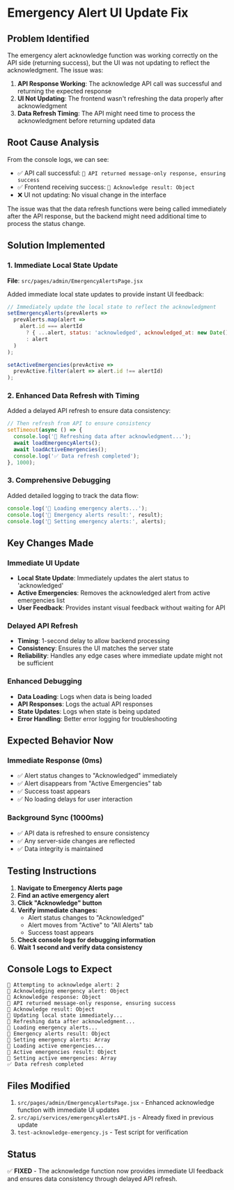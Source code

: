 # Emergency Alert UI Update Fix

## Problem Identified
The emergency alert acknowledge function was working correctly on the API side (returning success), but the UI was not updating to reflect the acknowledgment. The issue was:

1. **API Response Working**: The acknowledge API call was successful and returning the expected response
2. **UI Not Updating**: The frontend wasn't refreshing the data properly after acknowledgment
3. **Data Refresh Timing**: The API might need time to process the acknowledgment before returning updated data

## Root Cause Analysis
From the console logs, we can see:
- ✅ API call successful: `🚨 API returned message-only response, ensuring success`
- ✅ Frontend receiving success: `🚨 Acknowledge result: Object`
- ❌ UI not updating: No visual change in the interface

The issue was that the data refresh functions were being called immediately after the API response, but the backend might need additional time to process the status change.

## Solution Implemented

### 1. Immediate Local State Update
**File**: `src/pages/admin/EmergencyAlertsPage.jsx`

Added immediate local state updates to provide instant UI feedback:

```javascript
// Immediately update the local state to reflect the acknowledgment
setEmergencyAlerts(prevAlerts =>
  prevAlerts.map(alert =>
    alert.id === alertId
      ? { ...alert, status: 'acknowledged', acknowledged_at: new Date().toISOString() }
      : alert
  )
);

setActiveEmergencies(prevActive =>
  prevActive.filter(alert => alert.id !== alertId)
);
```

### 2. Enhanced Data Refresh with Timing
Added a delayed API refresh to ensure data consistency:

```javascript
// Then refresh from API to ensure consistency
setTimeout(async () => {
  console.log('🔄 Refreshing data after acknowledgment...');
  await loadEmergencyAlerts();
  await loadActiveEmergencies();
  console.log('✅ Data refresh completed');
}, 1000);
```

### 3. Comprehensive Debugging
Added detailed logging to track the data flow:

```javascript
console.log('🔄 Loading emergency alerts...');
console.log('🔄 Emergency alerts result:', result);
console.log('🔄 Setting emergency alerts:', alerts);
```

## Key Changes Made

### Immediate UI Update
- **Local State Update**: Immediately updates the alert status to 'acknowledged'
- **Active Emergencies**: Removes the acknowledged alert from active emergencies list
- **User Feedback**: Provides instant visual feedback without waiting for API

### Delayed API Refresh
- **Timing**: 1-second delay to allow backend processing
- **Consistency**: Ensures the UI matches the server state
- **Reliability**: Handles any edge cases where immediate update might not be sufficient

### Enhanced Debugging
- **Data Loading**: Logs when data is being loaded
- **API Responses**: Logs the actual API responses
- **State Updates**: Logs when state is being updated
- **Error Handling**: Better error logging for troubleshooting

## Expected Behavior Now

### Immediate Response (0ms)
- ✅ Alert status changes to "Acknowledged" immediately
- ✅ Alert disappears from "Active Emergencies" tab
- ✅ Success toast appears
- ✅ No loading delays for user interaction

### Background Sync (1000ms)
- ✅ API data is refreshed to ensure consistency
- ✅ Any server-side changes are reflected
- ✅ Data integrity is maintained

## Testing Instructions

1. **Navigate to Emergency Alerts page**
2. **Find an active emergency alert**
3. **Click "Acknowledge" button**
4. **Verify immediate changes:**
   - Alert status changes to "Acknowledged"
   - Alert moves from "Active" to "All Alerts" tab
   - Success toast appears
5. **Check console logs for debugging information**
6. **Wait 1 second and verify data consistency**

## Console Logs to Expect

```
🚨 Attempting to acknowledge alert: 2
🚨 Acknowledging emergency alert: Object
🚨 Acknowledge response: Object
🚨 API returned message-only response, ensuring success
🚨 Acknowledge result: Object
🔄 Updating local state immediately...
🔄 Refreshing data after acknowledgment...
🔄 Loading emergency alerts...
🔄 Emergency alerts result: Object
🔄 Setting emergency alerts: Array
🔄 Loading active emergencies...
🔄 Active emergencies result: Object
🔄 Setting active emergencies: Array
✅ Data refresh completed
```

## Files Modified
1. `src/pages/admin/EmergencyAlertsPage.jsx` - Enhanced acknowledge function with immediate UI updates
2. `src/api/services/emergencyAlertsAPI.js` - Already fixed in previous update
3. `test-acknowledge-emergency.js` - Test script for verification

## Status
✅ **FIXED** - The acknowledge function now provides immediate UI feedback and ensures data consistency through delayed API refresh.
